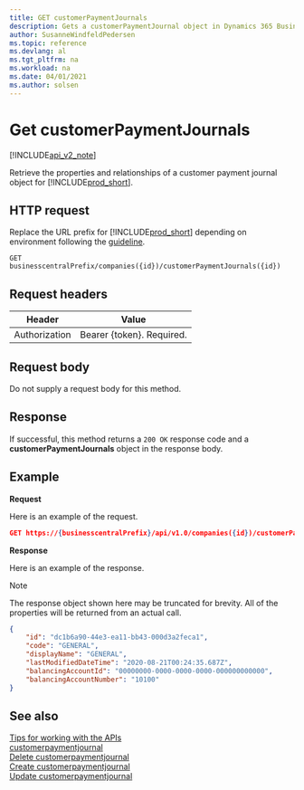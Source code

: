 ```yaml
---
title: GET customerPaymentJournals  
description: Gets a customerPaymentJournal object in Dynamics 365 Business Central.
author: SusanneWindfeldPedersen
ms.topic: reference
ms.devlang: al
ms.tgt_pltfrm: na
ms.workload: na
ms.date: 04/01/2021
ms.author: solsen
---
```


# Get customerPaymentJournals

[!INCLUDE[api_v2_note](../../../includes/api_v2_note.md)]

Retrieve the properties and relationships of a customer payment journal object for [!INCLUDE[prod_short](../../../includes/prod_short.md)].

## HTTP request
Replace the URL prefix for [!INCLUDE[prod_short](../../../includes/prod_short.md)] depending on environment following the [guideline](../../v2.0/endpoints-apis-for-dynamics.md).

```
GET businesscentralPrefix/companies({id})/customerPaymentJournals({id})
```

## Request headers

|Header       |Value                     |
|-------------|--------------------------|
|Authorization|Bearer {token}. Required. |

## Request body
Do not supply a request body for this method.

## Response
If successful, this method returns a ```200 OK``` response code and a **customerPaymentJournals** object in the response body.

## Example

**Request**

Here is an example of the request.

```json
GET https://{businesscentralPrefix}/api/v1.0/companies({id})/customerPaymentJournals({id})
```

**Response**

Here is an example of the response. 

> [!NOTE]  
>   The response object shown here may be truncated for brevity. All of the properties will be returned from an actual call.

```json
{
    "id": "dc1b6a90-44e3-ea11-bb43-000d3a2feca1",
    "code": "GENERAL",
    "displayName": "GENERAL",
    "lastModifiedDateTime": "2020-08-21T00:24:35.687Z",
    "balancingAccountId": "00000000-0000-0000-0000-000000000000",
    "balancingAccountNumber": "10100"
}
```

## See also
[Tips for working with the APIs](../../../developer/devenv-connect-apps-tips.md)    
[customerpaymentjournal](../resources/dynamics_customerpaymentjournal.md)    
[Delete customerpaymentjournal](dynamics_customerpaymentjournal_Delete.md)    
[Create customerpaymentjournal](dynamics_customerpaymentjournal_Create.md)    
[Update customerpaymentjournal](dynamics_customerpaymentjournal_Update.md)    
